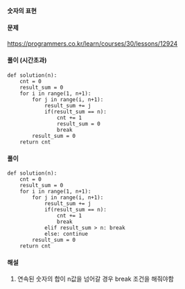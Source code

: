 #### 숫자의 표현

#### 문제
https://programmers.co.kr/learn/courses/30/lessons/12924

#### 풀이 (시간초과)
``` python3
def solution(n):
    cnt = 0
    result_sum = 0
    for i in range(1, n+1):
        for j in range(i, n+1):
            result_sum += j
            if(result_sum == n):
                cnt += 1
                result_sum = 0
                break
        result_sum = 0
    return cnt
```

#### 풀이
``` python3
def solution(n):
    cnt = 0
    result_sum = 0
    for i in range(1, n+1):
        for j in range(i, n+1):
            result_sum += j
            if(result_sum == n):
                cnt += 1
                break
            elif result_sum > n: break
            else: continue
        result_sum = 0
    return cnt
```

#### 해설
1. 연속된 숫자의 합이 n값을 넘어갈 경우 break 조건을 해줘야함

